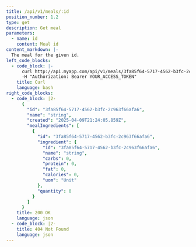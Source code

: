 ```yaml
---
title: /api/v1/meals/:id
position_number: 1.2
type: get
description: Get meal
parameters:
  - name: id
    content: Meal id
content_markdown: |-
  The meal for the given id.
left_code_blocks:
  - code_block: |-
      curl http://api.myapp.com/api/v1/meals/3fa85f64-5717-4562-b3fc-2c963f66afa6 \
      -H "Authorization: Bearer YOUR_ACCESS_TOKEN"
    title: Curl
    language: bash
right_code_blocks:
  - code_block: |2-
      {
        "id": "3fa85f64-5717-4562-b3fc-2c963f66afa6",
        "name": "string",
        "created": "2025-04-09T21:24:05.859Z",
        "mealIngredients": [
          {
            "id": "3fa85f64-5717-4562-b3fc-2c963f66afa6",
            "ingredient": {
              "id": "3fa85f64-5717-4562-b3fc-2c963f66afa6",
              "name": "string",
              "carbs": 0,
              "protein": 0,
              "fat": 0,
              "calories": 0,
              "uom": "Unit"
            },
            "quantity": 0
          }
        ]
      }
    title: 200 OK
    language: json
  - code_block: |2-
    title: 404 Not Found
    language: json
---
```

